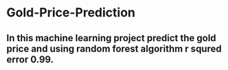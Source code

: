 # Gold-Price-Prediction
## In this machine learning project predict the gold price and using random forest algorithm r squred error 0.99.
